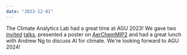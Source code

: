 ```yaml
---
date: "2023-12-01"
---
```

The Climate Analytics Lab had a great time at AGU 2023! We gave two [invited](https://agu.confex.com/agu/fm23/meetingapp.cgi/Paper/1295660) [talks](https://agu.confex.com/agu/fm23/meetingapp.cgi/Paper/1295652), presented a poster on [AerChemMIP2](https://agu.confex.com/agu/fm23/meetingapp.cgi/Paper/1367039) and had a great lunch with Andrew Ng to discuss AI for climate. We're looking forward to AGU 2024!